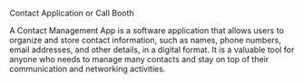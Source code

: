 Contact Application or Call Booth

A Contact Management App is a software application that allows users to organize and store contact information, such as names, phone numbers, email addresses, and other details, in a digital format.
It is a valuable tool for anyone who needs to manage many contacts and stay on top of their communication and networking activities.
